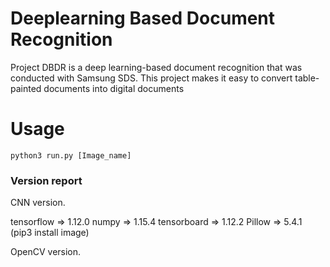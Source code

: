 # Deeplearning Based Document Recognition

Project DBDR is a deep learning-based document recognition that was conducted with Samsung SDS. This project makes it easy to convert table-painted documents into digital documents

# Usage
```
python3 run.py [Image_name]
```
### Version report

CNN version.

tensorflow		=> 1.12.0
numpy			=> 1.15.4
tensorboard 		=> 1.12.2
Pillow 			=> 5.4.1 (pip3 install image)

OpenCV version.
	
